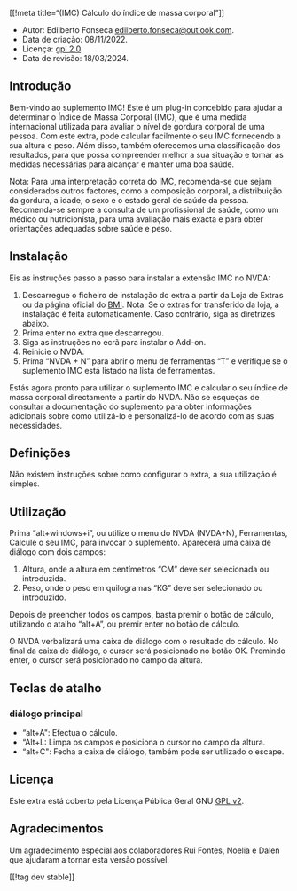 [[!meta title=“(IMC) Cálculo do índice de massa corporal”]]

* Autor: Edilberto Fonseca <edilberto.fonseca@outlook.com>.
* Data de criação: 08/11/2022.
* Licença: [gpl 2.0][1]
* Data de revisão: 18/03/2024.

## Introdução

Bem-vindo ao suplemento IMC! Este é um plug-in concebido para ajudar a
determinar o Índice de Massa Corporal (IMC), que é uma medida internacional
utilizada para avaliar o nível de gordura corporal de uma pessoa. Com este
extra, pode calcular facilmente o seu IMC fornecendo a sua altura e
peso. Além disso, também oferecemos uma classificação dos resultados, para
que possa compreender melhor a sua situação e tomar as medidas necessárias
para alcançar e manter uma boa saúde.

Nota: Para uma interpretação correta do IMC, recomenda-se que sejam
considerados outros factores, como a composição corporal, a distribuição da
gordura, a idade, o sexo e o estado geral de saúde da pessoa. Recomenda-se
sempre a consulta de um profissional de saúde, como um médico ou
nutricionista, para uma avaliação mais exacta e para obter orientações
adequadas sobre saúde e peso.

## Instalação

Eis as instruções passo a passo para instalar a extensão IMC no NVDA:

1. Descarregue o ficheiro de instalação do extra a partir da Loja de Extras
   ou da página oficial do [BMI][2]. Nota: Se o extras for transferido da
   loja, a instalação é feita automaticamente. Caso contrário, siga as
   diretrizes abaixo.
2. Prima enter no extra que descarregou.
3. Siga as instruções no ecrã para instalar o Add-on.
4. Reinicie o NVDA.
5. Prima “NVDA + N” para abrir o menu de ferramentas “T” e verifique se o
   suplemento IMC está listado na lista de ferramentas.

Estás agora pronto para utilizar o suplemento IMC e calcular o seu índice de
massa corporal directamente a partir do NVDA. Não se esqueças de consultar a
documentação do suplemento para obter informações adicionais sobre como
utilizá-lo e personalizá-lo de acordo com as suas necessidades.

## Definições

Não existem instruções sobre como configurar o extra, a sua utilização é
simples.

## Utilização

Prima “alt+windows+i”, ou utilize o menu do NVDA (NVDA+N), Ferramentas,
Calcule o seu IMC, para invocar o suplemento. Aparecerá uma caixa de diálogo
com dois campos:

1. Altura, onde a altura em centímetros “CM” deve ser selecionada ou
   introduzida.
2. Peso, onde o peso em quilogramas “KG” deve ser selecionado ou
   introduzido.

Depois de preencher todos os campos, basta premir o botão de cálculo,
utilizando o atalho “alt+A”, ou premir enter no botão de cálculo.

O NVDA verbalizará uma caixa de diálogo com o resultado do cálculo. No final
da caixa de diálogo, o cursor será posicionado no botão OK. Premindo enter,
o cursor será posicionado no campo da altura.

## Teclas de atalho

### diálogo principal

* “alt+A": Efectua o cálculo.
* “Alt+L: Limpa os campos e posiciona o cursor no campo da altura.
* “alt+C": Fecha a caixa de diálogo, também pode ser utilizado o escape.

## Licença

Este extra está coberto pela Licença Pública Geral GNU [GPL v2][1].

## Agradecimentos

Um agradecimento especial aos colaboradores Rui Fontes, Noelia e Dalen que
ajudaram a tornar esta versão possível.

[1]: https://www.gnu.org/licenses/gpl-2.0.html

[2]: https://github.com/EdilbertoFonseca/BMI

[[!tag dev stable]]
